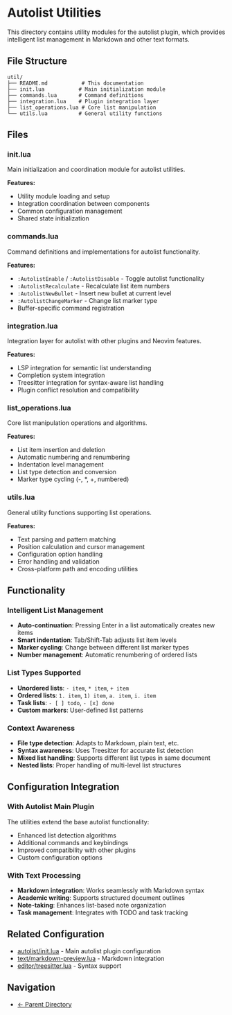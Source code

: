 # Autolist Utilities

This directory contains utility modules for the autolist plugin, which provides intelligent list management in Markdown and other text formats.

## File Structure

```
util/
├── README.md           # This documentation
├── init.lua           # Main initialization module
├── commands.lua       # Command definitions
├── integration.lua    # Plugin integration layer
├── list_operations.lua # Core list manipulation
└── utils.lua          # General utility functions
```

## Files

### init.lua
Main initialization and coordination module for autolist utilities.

**Features:**
- Utility module loading and setup
- Integration coordination between components
- Common configuration management
- Shared state initialization

### commands.lua
Command definitions and implementations for autolist functionality.

**Features:**
- `:AutolistEnable` / `:AutolistDisable` - Toggle autolist functionality
- `:AutolistRecalculate` - Recalculate list item numbers
- `:AutolistNewBullet` - Insert new bullet at current level
- `:AutolistChangeMarker` - Change list marker type
- Buffer-specific command registration

### integration.lua
Integration layer for autolist with other plugins and Neovim features.

**Features:**
- LSP integration for semantic list understanding
- Completion system integration
- Treesitter integration for syntax-aware list handling
- Plugin conflict resolution and compatibility

### list_operations.lua
Core list manipulation operations and algorithms.

**Features:**
- List item insertion and deletion
- Automatic numbering and renumbering
- Indentation level management
- List type detection and conversion
- Marker type cycling (-, *, +, numbered)

### utils.lua
General utility functions supporting list operations.

**Features:**
- Text parsing and pattern matching
- Position calculation and cursor management
- Configuration option handling
- Error handling and validation
- Cross-platform path and encoding utilities

## Functionality

### Intelligent List Management
- **Auto-continuation**: Pressing Enter in a list automatically creates new items
- **Smart indentation**: Tab/Shift-Tab adjusts list item levels
- **Marker cycling**: Change between different list marker types
- **Number management**: Automatic renumbering of ordered lists

### List Types Supported
- **Unordered lists**: `- item`, `* item`, `+ item`
- **Ordered lists**: `1. item`, `1) item`, `a. item`, `i. item`
- **Task lists**: `- [ ] todo`, `- [x] done`
- **Custom markers**: User-defined list patterns

### Context Awareness
- **File type detection**: Adapts to Markdown, plain text, etc.
- **Syntax awareness**: Uses Treesitter for accurate list detection
- **Mixed list handling**: Supports different list types in same document
- **Nested lists**: Proper handling of multi-level list structures

## Configuration Integration

### With Autolist Main Plugin
The utilities extend the base autolist functionality:
- Enhanced list detection algorithms
- Additional commands and keybindings
- Improved compatibility with other plugins
- Custom configuration options

### With Text Processing
- **Markdown integration**: Works seamlessly with Markdown syntax
- **Academic writing**: Supports structured document outlines
- **Note-taking**: Enhances list-based note organization
- **Task management**: Integrates with TODO and task tracking

## Related Configuration
- [autolist/init.lua](../init.lua) - Main autolist plugin configuration
- [text/markdown-preview.lua](../../text/markdown-preview.lua) - Markdown integration
- [editor/treesitter.lua](../../editor/treesitter.lua) - Syntax support

## Navigation
- [← Parent Directory](../README.md)
